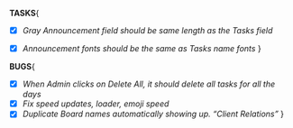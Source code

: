 

**TASKS**{
- [x] *Gray Announcement field should be same length as the Tasks field*
- [x] *Announcement fonts should be the same as Tasks name fonts*
}


**BUGS**{
- [x] *When Admin clicks on Delete All, it should delete all tasks for all the days*
- [x] *Fix speed updates, loader, emoji speed*
- [x] *Duplicate Board names automatically showing up. “Client Relations”*
}